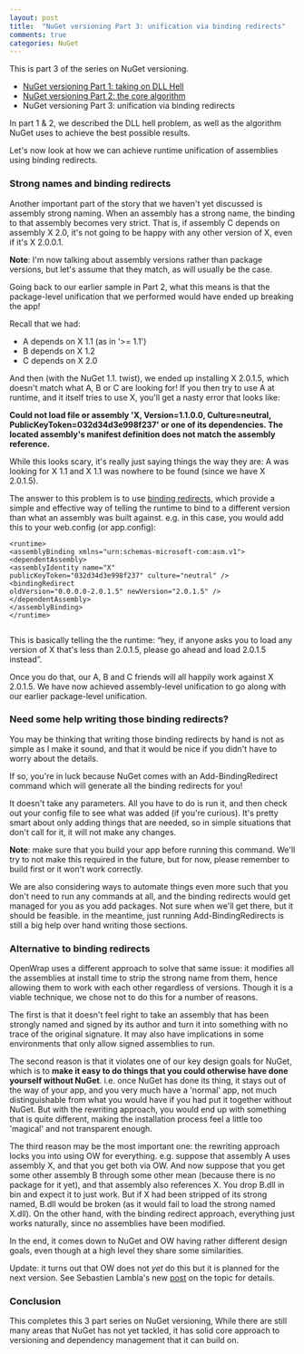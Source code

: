 ```yaml
---
layout: post
title:  "NuGet versioning Part 3: unification via binding redirects"
comments: true
categories: NuGet
---
```



This is part 3 of the series on NuGet versioning.
- [NuGet versioning Part 1: taking on DLL Hell](http://blog.davidebbo.com/2011/01/nuget-versioning-part-1-taking-on-dll.html)
- [NuGet versioning Part 2: the core algorithm](http://blog.davidebbo.com/2011/01/nuget-versioning-part-2-core-algorithm.html)
- NuGet versioning Part 3: unification via binding redirects

In part 1 &amp; 2, we described the DLL hell problem, as well as the algorithm NuGet uses to achieve the best possible results.

Let's now look at how we can achieve runtime unification of assemblies using binding redirects.

### Strong names and binding redirects

Another important part of the story that we haven't yet discussed is assembly strong naming. When an assembly has a strong name, the binding to that assembly becomes very strict. That is, if assembly C depends on assembly X 2.0, it's not going to be happy with any other version of X, even if it's X 2.0.0.1.

**Note**: I'm now talking about assembly versions rather than package versions, but let's assume that they match, as will usually be the case.

Going back to our earlier sample in Part 2, what this means is that the package-level unification that we performed would have ended up breaking the app!

Recall that we had:

- A depends on X 1.1 (as in '>= 1.1')  
- B depends on X 1.2  
- C depends on X 2.0


And then (with the NuGet 1.1. twist), we ended up installing X 2.0.1.5, which doesn't match what A, B or C are looking for! If you then try to use A at runtime, and it itself tries to use X, you'll get a nasty error that looks like:

**Could not load file or assembly 'X, Version=1.1.0.0, Culture=neutral, PublicKeyToken=032d34d3e998f237' or one of its dependencies. The located assembly's manifest definition does not match the assembly reference.**

While this looks scary, it's really just saying things the way they are: A was looking for X 1.1 and X 1.1 was nowhere to be found (since we have X 2.0.1.5).

The answer to this problem is to use [binding redirects](http://msdn.microsoft.com/en-us/library/twy1dw1e.aspx), which provide a simple and effective way of telling the runtime to bind to a different version than what an assembly was built against. e.g. in this case, you would add this to your web.config (or app.config):

```
<runtime>
<assemblyBinding xmlns="urn:schemas-microsoft-com:asm.v1">
<dependentAssembly>
<assemblyIdentity name="X"
publicKeyToken="032d34d3e998f237" culture="neutral" />
<bindingRedirect
oldVersion="0.0.0.0-2.0.1.5" newVersion="2.0.1.5" />
</dependentAssembly>
</assemblyBinding>
</runtime>


```

This is basically telling the the runtime: “hey, if anyone asks you to load any version of X that's less than 2.0.1.5, please go ahead and load 2.0.1.5 instead”.

Once you do that, our A, B and C friends will all happily work against X 2.0.1.5. We have now achieved assembly-level unification to go along with our earlier package-level unification.

### Need some help writing those binding redirects?

You may be thinking that writing those binding redirects by hand is not as simple as I make it sound, and that it would be nice if you didn't have to worry about the details.

If so, you're in luck because NuGet comes with an Add-BindingRedirect command which will generate all the binding redirects for you!

It doesn't take any parameters. All you have to do is run it, and then check out your config file to see what was added (if you're curious). It's pretty smart about only adding things that are needed, so in simple situations that don't call for it, it will not make any changes.

**Note**: make sure that you build your app before running this command. We'll try to not make this required in the future, but for now, please remember to build first or it won't work correctly.

We are also considering ways to automate things even more such that you don't need to run any commands at all, and the binding redirects would get managed for you as you add packages. Not sure when we'll get there, but it should be feasible. in the meantime, just running Add-BindingRedirects is still a big help over hand writing those sections.

### Alternative to binding redirects

OpenWrap uses a different approach to solve that same issue: it modifies all the assemblies at install time to strip the strong name from them, hence allowing them to work with each other regardless of versions. Though it is a viable technique, we chose not to do this for a number of reasons.

The first is that it doesn't feel right to take an assembly that has been strongly named and signed by its author and turn it into something with no trace of the original signature. It may also have implications in some environments that only allow signed assemblies to run.

The second reason is that it violates one of our key design goals for NuGet, which is to **make it easy to do things that you could otherwise have done yourself without NuGet**. i.e. once NuGet has done its thing, it stays out of the way of your app, and you very much have a 'normal' app, not much distinguishable from what you would have if you had put it together without NuGet. But with the rewriting approach, you would end up with something that is quite different, making the installation process feel a little too 'magical' and not transparent enough.

The third reason may be the most important one: the rewriting approach locks you into using OW for everything. e.g. suppose that assembly A uses assembly X, and that you get both via OW. And now suppose that you get some other assembly B through some other mean (because there is no package for it yet), and that assembly also references X. You drop B.dll in bin and expect it to just work. But if X had been stripped of its strong named, B.dll would be broken (as it would fail to load the strong named X.dll). On the other hand, with the binding redirect approach, everything just works naturally, since no assemblies have been modified.

In the end, it comes down to NuGet and OW having rather different design goals, even though at a high level they share some similarities.

Update: it turns out that OW does not *yet* do this but it is planned for the next version. See Sebastien Lambla's new [post](http://codebetter.com/sebastienlambla/2011/01/05/strong-naming-assemblies-and-openwrap/?utm_source=twitterfeed&amp;utm_medium=twitter&amp;utm_campaign=Feed%3A+CodeBetter+%28CodeBetter.Com%29) on the topic for details.

### Conclusion

This completes this 3 part series on NuGet versioning, While there are still many areas that NuGet has not yet tackled, it has solid core approach to versioning and dependency management that it can build on.

